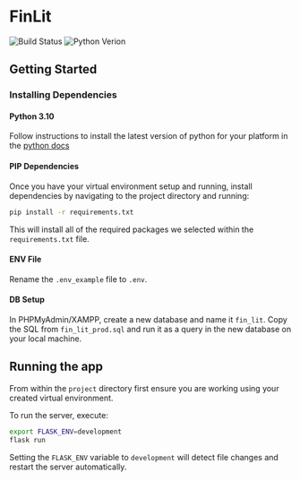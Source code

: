 # FinLit

![Build Status](https://img.shields.io/badge/build-passing-green)
![Python Verion](https://img.shields.io/badge/python-3.10-blue)

## Getting Started

### Installing Dependencies

#### Python 3.10

Follow instructions to install the latest version of python for your platform in the [python docs](https://docs.python.org/3/using/unix.html#getting-and-installing-the-latest-version-of-python)

#### PIP Dependencies

Once you have your virtual environment setup and running, install dependencies by navigating to the project directory and running:

```bash
pip install -r requirements.txt
```

This will install all of the required packages we selected within the `requirements.txt` file.

#### ENV File

Rename the `.env_example` file to `.env`.

#### DB Setup

In PHPMyAdmin/XAMPP, create a new database and name it `fin_lit`.
Copy the SQL from `fin_lit_prod.sql` and run it as a query in the new database on your local machine.

## Running the app

From within the `project` directory first ensure you are working using your created virtual environment.

To run the server, execute:

```bash
export FLASK_ENV=development
flask run
```

Setting the `FLASK_ENV` variable to `development` will detect file changes and restart the server automatically.
